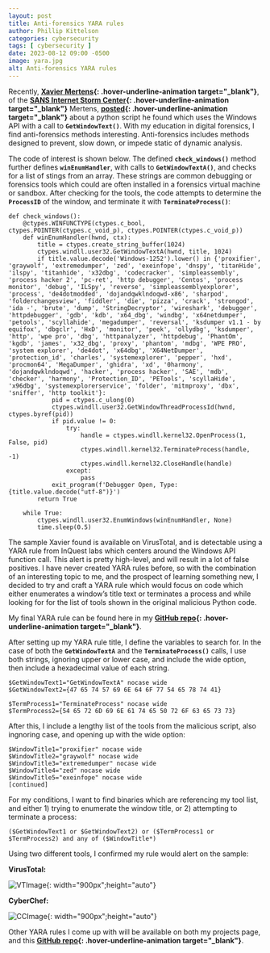 ```yaml
---
layout: post
title: Anti-forensics YARA rules
author: Phillip Kittelson
categories: cybersecurity
tags: [ cybersecurity ]
date: 2023-08-12 09:00 -0500
image: yara.jpg
alt: Anti-forensics YARA rules
---
```

Recently, **[Xavier Mertens](https://isc.sans.edu/handler_list.html#xavier-mertens){: .hover-underline-animation target="_blank"}**, of the **[SANS Internet Storm Center](https://isc.sans.edu/){: .hover-underline-animation target="_blank"}** Mertens, **[posted](https://isc.sans.edu/diary/Show+me+All+Your+Windows/30116/){: .hover-underline-animation target="_blank"}** about a python script he found which uses the Windows API with a call to **`GetWindowText()`**. With my education in digital forensics, I find anti-forensics methods interesting. Anti-forensics includes methods designed to prevent, slow down, or impede static of dynamic analysis.

The code of interest is shown below. The defined **`check_windows()`** method further defines **`winEnumHandler`**, with calls to **`GetWindowTextA()`**, and checks for a list of stings from an array. These strings are common debugging or forensics tools which could are often installed in a forensics virtual machine or sandbox. After checking for the tools, the code attempts to determine the **`ProcessID`** of the window, and terminate it with **`TerminateProcess()`**:

```
def check_windows():
    @ctypes.WINFUNCTYPE(ctypes.c_bool, ctypes.POINTER(ctypes.c_void_p), ctypes.POINTER(ctypes.c_void_p))
    def winEnumHandler(hwnd, ctx):
        title = ctypes.create_string_buffer(1024)
        ctypes.windll.user32.GetWindowTextA(hwnd, title, 1024)
        if title.value.decode('Windows-1252').lower() in {'proxifier', 'graywolf', 'extremedumper', 'zed', 'exeinfope', 'dnspy', 'titanHide', 'ilspy', 'titanhide', 'x32dbg', 'codecracker', 'simpleassembly', 'process hacker 2', 'pc-ret', 'http debugger', 'Centos', 'process monitor', 'debug', 'ILSpy', 'reverse', 'simpleassemblyexplorer', 'process', 'de4dotmodded', 'dojandqwklndoqwd-x86', 'sharpod', 'folderchangesview', 'fiddler', 'die', 'pizza', 'crack', 'strongod', 'ida -', 'brute', 'dump', 'StringDecryptor', 'wireshark', 'debugger', 'httpdebugger', 'gdb', 'kdb', 'x64_dbg', 'windbg', 'x64netdumper', 'petools', 'scyllahide', 'megadumper', 'reversal', 'ksdumper v1.1 - by equifox', 'dbgclr', 'HxD', 'monitor', 'peek', 'ollydbg', 'ksdumper', 'http', 'wpe pro', 'dbg', 'httpanalyzer', 'httpdebug', 'PhantOm', 'kgdb', 'james', 'x32_dbg', 'proxy', 'phantom', 'mdbg', 'WPE PRO', 'system explorer', 'de4dot', 'x64dbg', 'X64NetDumper', 'protection_id', 'charles', 'systemexplorer', 'pepper', 'hxd', 'procmon64', 'MegaDumper', 'ghidra', 'xd', '0harmony', 'dojandqwklndoqwd', 'hacker', 'process hacker', 'SAE', 'mdb', 'checker', 'harmony', 'Protection_ID', 'PETools', 'scyllaHide', 'x96dbg', 'systemexplorerservice', 'folder', 'mitmproxy', 'dbx', 'sniffer', 'http toolkit'}:
            pid = ctypes.c_ulong(0)
            ctypes.windll.user32.GetWindowThreadProcessId(hwnd, ctypes.byref(pid))
            if pid.value != 0:
                try:
                    handle = ctypes.windll.kernel32.OpenProcess(1, False, pid)
                    ctypes.windll.kernel32.TerminateProcess(handle, -1)
                    ctypes.windll.kernel32.CloseHandle(handle)
                except:
                    pass
            exit_program(f'Debugger Open, Type: {title.value.decode("utf-8")}')
        return True

    while True:
        ctypes.windll.user32.EnumWindows(winEnumHandler, None)
        time.sleep(0.5)
```
The sample Xavier found is available on VirusTotal, and is detectable using a YARA rule from InQuest labs which centers around the Windows API function call. This alert is pretty high-level, and will result in a lot of false positives. I have never created YARA rules before, so with the combination of an interesting topic to me, and the prospect of learning something new, I decided to try and craft a YARA rule which would focus on code which either enumerates a window’s title text or terminates a process and while looking for for the list of tools shown in the original malicious Python code.

My final YARA rule can be found here in my **[GitHub repo](https://github.com/gaterunner341/YaraRules/tree/main/Anti_Forensics_Window_Enumeration){: .hover-underline-animation target="_blank"}**.

After setting up my YARA rule title, I define the variables to search for. In the case of both the **`GetWindowTextA`** and the **`TerminateProcess()`** calls, I use both strings, ignoring upper or lower case, and include the wide option, then include a hexadecimal value of each string.

```
$GetWindowText1="GetWindowTextA" nocase wide
$GetWindowText2={47 65 74 57 69 6E 64 6F 77 54 65 78 74 41}

$TermProcess1="TerminateProcess" nocase wide
$TermProcess2={54 65 72 6D 69 6E 61 74 65 50 72 6F 63 65 73 73}
```

After this, I include a lengthy list of the tools from the malicious script, also ingnoring case, and opening up with the wide option:
```
$WindowTitle1="proxifier" nocase wide
$WindowTitle2="graywolf" nocase wide
$WindowTitle3="extremedumper" nocase wide
$WindowTitle4="zed" nocase wide
$WindowTitle5="exeinfope" nocase wide
[continued]
```

For my conditions, I want to find binaries which are referencing my tool list, and either 1) trying to enumerate the window title, or 2) attempting to terminate a process:
```
($GetWindowText1 or $GetWindowText2) or ($TermProcess1 or $TermProcess2) and any of ($WindowTitle*)
```

Using two different tools, I confirmed my rule would alert on the sample:

**VirusTotal:**

![VTImage](https://www.phillipkittelson.com/assets/images/blog_photos/20230813-YARA-Rules/yararesults1.png){: width="900px";height="auto"}

**CyberChef:**

![CCImage](https://www.phillipkittelson.com/assets/images/blog_photos/20230813-YARA-Rules/yararesults2.png){: width="900px";height="auto"}


Other YARA rules I come up with will be available on both my projects page, and this **[GitHub repo](https://github.com/gaterunner341/YaraRules/tree/main){: .hover-underline-animation target="_blank"}**.